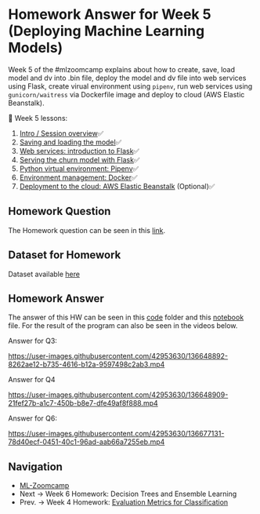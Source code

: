 # Homework Answer for Week 5 (Deploying Machine Learning Models)
Week 5 of the #mlzoomcamp explains about how to create, save, load model and dv into .bin file, deploy the model and dv file into web services using Flask, create virual environment using `pipenv`, run web services using `gunicorn/waitress` via Dockerfile image and deploy to cloud (AWS Elastic Beanstalk).

:book: Week 5 lessons:
1. [Intro / Session overview](https://github.com/alexeygrigorev/mlbookcamp-code/blob/master/course-zoomcamp/05-deployment/01-intro.md):white_check_mark:
2. [Saving and loading the model](https://github.com/alexeygrigorev/mlbookcamp-code/blob/master/course-zoomcamp/05-deployment/02-pickle.md):white_check_mark:
3. [Web services: introduction to Flask](https://github.com/alexeygrigorev/mlbookcamp-code/blob/master/course-zoomcamp/05-deployment/03-flask-intro.md):white_check_mark:
4. [Serving the churn model with Flask](https://github.com/alexeygrigorev/mlbookcamp-code/blob/master/course-zoomcamp/05-deployment/04-flask-deployment.md):white_check_mark:
5. [Python virtual environment: Pipenv](https://github.com/alexeygrigorev/mlbookcamp-code/blob/master/course-zoomcamp/05-deployment/05-pipenv.md):white_check_mark:
6. [Environment management: Docker](https://github.com/alexeygrigorev/mlbookcamp-code/blob/master/course-zoomcamp/05-deployment/06-docker.md):white_check_mark:
7. [Deployment to the cloud: AWS Elastic Beanstalk](https://github.com/alexeygrigorev/mlbookcamp-code/blob/master/course-zoomcamp/05-deployment/07-aws-eb.md) (Optional):white_check_mark:

## Homework Question
The Homework question can be seen in this [link](https://github.com/alexeygrigorev/mlbookcamp-code/blob/master/course-zoomcamp/05-deployment/homework.md).

## Dataset for Homework
Dataset available [here](https://raw.githubusercontent.com/madityarafip/My-Machine-Learning/main/Dataset/WA_Fn-UseC_-Telco-Customer-Churn.csv)

## Homework Answer
The answer of this HW can be seen in this [code](https://github.com/madityarafip/My-Machine-Learning/tree/main/Machine%20Learning%20Zoomcamp/Homework%20Week%205/HW5-Codes) folder and this [notebook](https://github.com/madityarafip/My-Machine-Learning/blob/main/Machine%20Learning%20Zoomcamp/Homework%20Week%205/MLZoomcamp_HW5.ipynb) file. For the result of the program can also be seen in the videos below. 


Answer for Q3:


https://user-images.githubusercontent.com/42953630/136648892-8262ae12-b735-4616-b12a-9597498c2ab3.mp4



Answer for Q4


https://user-images.githubusercontent.com/42953630/136648909-21fef27b-a1c7-450b-b8e7-dfe49af8f888.mp4


Answer for Q6:


https://user-images.githubusercontent.com/42953630/136677131-78d40ecf-0451-40c1-96ad-aab66a7255eb.mp4



## Navigation
* [ML-Zoomcamp](https://github.com/madityarafip/My-Machine-Learning/tree/main/Machine%20Learning%20Zoomcamp)
* Next  -> Week 6 Homework: Decision Trees and Ensemble Learning
* Prev. -> Week 4 Homework: [Evaluation Metrics for Classification](https://github.com/madityarafip/My-Machine-Learning/tree/main/Machine%20Learning%20Zoomcamp/Homework%20Week%204)
